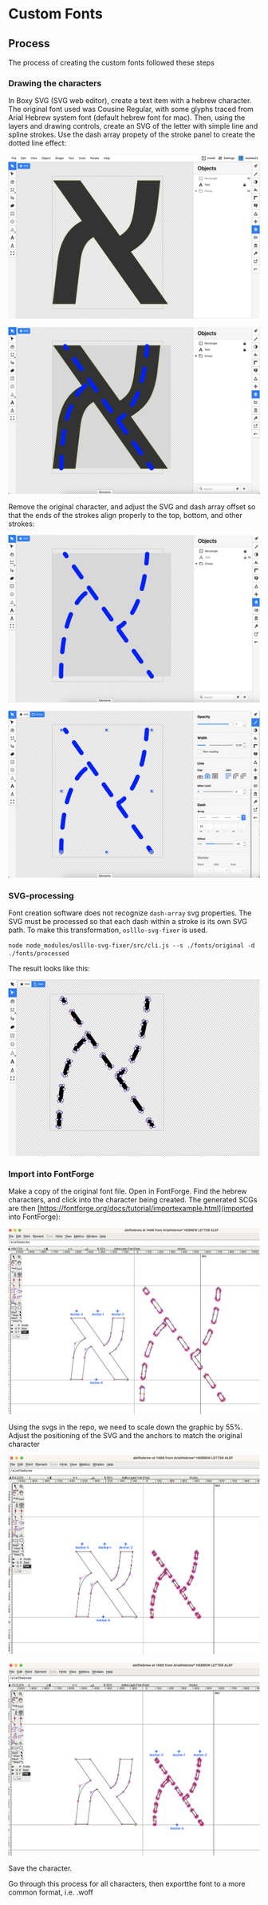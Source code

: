 # Custom Fonts

## Process

The process of creating the custom fonts followed these steps

### Drawing the characters

In Boxy SVG (SVG web editor), create a text item with a hebrew character. The original font used was Cousine Regular, with some glyphs traced from Arial Hebrew system font (default hebrew font for mac). Then, using the layers and drawing controls, create an SVG of the letter with simple line and spline strokes. Use the dash array propety of the stroke panel to create the dotted line effect:

![alt text](./screenshots/001.png)

![alt text](./screenshots/002.png)

Remove the original character, and adjust the SVG and dash array offset so that the ends of the strokes align properly to the top, bottom, and other strokes:

![alt text](./screenshots/003.png)

![alt text](./screenshots/004.png)

### SVG-processing

Font creation software does not recognize `dash-array` svg properties. The SVG must be processed so that each dash within a stroke is its own SVG path. To make this transformation, `oslllo-svg-fixer` is used.

```
node node_modules/oslllo-svg-fixer/src/cli.js --s ./fonts/original -d ./fonts/processed
```

The result looks like this:

![alt text](./screenshots/005.png)

### Import into FontForge

Make a copy of the original font file. Open in FontForge. Find the hebrew characters, and click into the character being created. The generated SCGs are then [https://fontforge.org/docs/tutorial/importexample.html](imported into FontForge):

![alt text](./screenshots/006.png)

Using the svgs in the repo, we need to scale down the graphic by 55%. Adjust the positioning of the SVG and the anchors to match the original character

![alt text](./screenshots/007.png)

![alt text](./screenshots/008.png)

Save the character.

Go through this process for all characters, then exportthe font to a more common format, i.e. .woff
